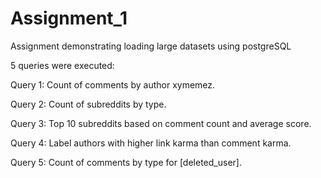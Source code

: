 # Assignment_1
Assignment demonstrating loading large datasets using postgreSQL

5 queries were executed:

Query 1: Count of comments by author xymemez.

Query 2: Count of subreddits by type.

Query 3: Top 10 subreddits based on comment count and average score.

Query 4: Label authors with higher link karma than comment karma.

Query 5: Count of comments by type for [deleted_user].
